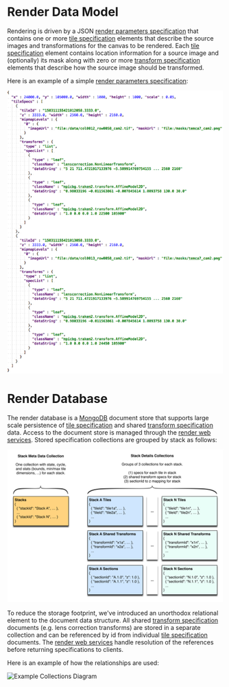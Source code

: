 # Render Data Model

Rendering is driven by a JSON [render parameters specification] that contains one or more [tile specification] 
elements that describe the source images and transformations for the canvas to be rendered.
Each [tile specification] element contains location information for a source image and (optionally) its mask 
along with zero or more [transform specification] elements that describe how the source image should be
transformed.

Here is an example of a simple [render parameters specification]:

![Example Render Specification](../resources/image/example-render-spec.png)

# Render Database

The render database is a [MongoDB] document store that supports large scale persistence of [tile specification] and 
shared [transform specification] data.
Access to the document store is managed through the [render web services].
Stored specification collections are grouped by stack as follows:

![Render Database Structure Diagram](../resources/image/render-db-structure.png)

To reduce the storage footprint, we've introduced an unorthodox relational element to the document data structure.
All shared [transform specification] documents (e.g. lens correction transforms) are stored in a separate collection
and can be referenced by id from individual [tile specification] documents.
The [render web services] handle resolution of the references before returning specifications to clients.

Here is an example of how the relationships are used:

![Example Collections Diagram](../resources/image/example-collections.png)

  [MongoDB]: <https://www.mongodb.org/>
  [render parameters specification]: <../../../../render-app/src/main/other/renderRequest.schema.json>
  [render web services]: <render-ws.md>
  [tile specification]: <../../../../render-app/src/main/other/tilespec.schema.json>
  [transform specification]: <../../../../render-app/src/main/other/transformSpec.schema.json>
